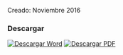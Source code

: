 
Creado: Noviembre 2016

### Descargar

<a href="#"><img src="../imagenes/icono-word.png" alt="Descargar Word"></a> <a href="reglamento-corredor-turistico-comercial-cultural-paseo-morelos.pdf"><img src="../imagenes/icono-pdf.png" alt="Descargar PDF"></a>
